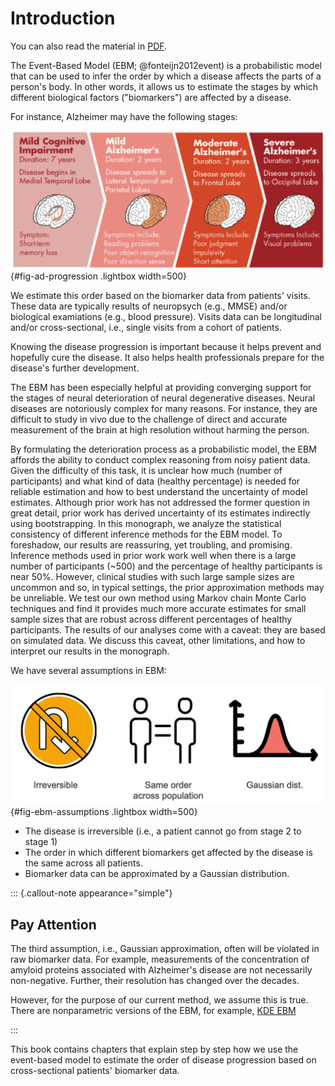 # Introduction

You can also read the material in [PDF](Event-Based-Models-for-Disease-Progression.pdf).

The Event-Based Model (EBM; @fonteijn2012event) is a probabilistic model that can be used to infer the order by which a disease affects the parts of a person's body. In other words, it allows us to estimate the stages by which different biological factors ("biomarkers") are affected by a disease. 

For instance, Alzheimer may have the following stages:

![Alzheimer Disease Progression (Credit: https://preventad.com/alzheimers-disease/)](img/ad_stages.png){#fig-ad-progression .lightbox width=500}

We estimate this order based on the biomarker data from patients' visits. These data are typically results of neuropsych (e.g., MMSE) and/or biological examiations (e.g., blood pressure). Visits data can be longitudinal and/or cross-sectional, i.e., single visits from a cohort of patients. 

Knowing the disease progression is important because it helps prevent and hopefully cure the disease. It also helps health professionals prepare for the disease's further development.

The EBM has been especially helpful at providing converging support for the stages of neural deterioration of neural degenerative diseases. Neural diseases are notoriously complex for many reasons. For instance, they are difficult to study in vivo due to the challenge of direct and accurate measurement of the brain at high resolution without harming the person.

By formulating the deterioration process as a probabilistic model, the EBM affords the ability to conduct complex reasoning from noisy patient data. Given the difficulty of this task, it is unclear how much (number of participants) and what kind of data (healthy percentage) is needed for reliable estimation and how to best understand the uncertainty of model estimates. Although prior work has not addressed the former question in great detail, prior work has derived uncertainty of its estimates indirectly using bootstrapping. In this monograph, we analyze the statistical consistency of different inference methods for the EBM model. To foreshadow, our results are reassuring, yet troubling, and promising. Inference methods used in prior work work well when there is a large number of participants (~500) and the percentage of healthy participants is near 50%. However, clinical studies with such large sample sizes are uncommon and so, in typical settings, the prior approximation methods may be unreliable. We test our own method using Markov chain Monte Carlo techniques and find it provides much more accurate estimates for small sample sizes that are robust across different percentages of healthy participants. The results of our analyses come with a caveat: they are based on simulated data. We discuss this caveat, other limitations, and how to interpret our results in the monograph.

We have several assumptions in EBM:

![Assumptions of EBM](img/assumptions.png){#fig-ebm-assumptions .lightbox width=500}

- The disease is irreversible (i.e., a patient cannot go from stage 2 to stage 1)
- The order in which different biomarkers get affected by the disease is the same across all patients.
- Biomarker data can be approximated by a Gaussian distribution. 

::: {.callout-note appearance="simple"}

## Pay Attention

The third assumption, i.e., Gaussian approximation, often will be violated in raw biomarker data. For example, measurements of the concentration of amyloid proteins associated with Alzheimer's disease are not necessarily non-negative. Further, their resolution has changed over the decades. 

However, for the purpose of our current method, we assume this is true. There are nonparametric versions of the EBM, for example, [KDE EBM](https://github.com/ucl-pond/kde_ebm)

::: 

This book contains chapters that explain step by step how we use the event-based model to estimate the order of disease progression based on cross-sectional patients' biomarker data. 